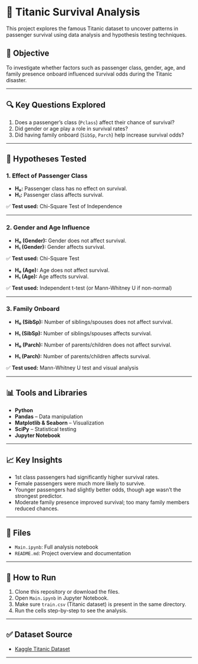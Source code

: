 # 🚢 Titanic Survival Analysis

This project explores the famous Titanic dataset to uncover patterns in passenger survival using data analysis and hypothesis testing techniques.

## 📌 Objective

To investigate whether factors such as passenger class, gender, age, and family presence onboard influenced survival odds during the Titanic disaster.

---

## 🔍 Key Questions Explored

1. Does a passenger’s class (`Pclass`) affect their chance of survival?
2. Did gender or age play a role in survival rates?
3. Did having family onboard (`SibSp`, `Parch`) help increase survival odds?

---

## 🧪 Hypotheses Tested

### 1. Effect of Passenger Class
- **H₀:** Passenger class has no effect on survival.
- **H₁:** Passenger class affects survival.

✅ **Test used:** Chi-Square Test of Independence

---

### 2. Gender and Age Influence
- **H₀ (Gender):** Gender does not affect survival.
- **H₁ (Gender):** Gender affects survival.

✅ **Test used:** Chi-Square Test

- **H₀ (Age):** Age does not affect survival.
- **H₁ (Age):** Age affects survival.

✅ **Test used:** Independent t-test (or Mann-Whitney U if non-normal)

---

### 3. Family Onboard
- **H₀ (SibSp):** Number of siblings/spouses does not affect survival.
- **H₁ (SibSp):** Number of siblings/spouses affects survival.

- **H₀ (Parch):** Number of parents/children does not affect survival.
- **H₁ (Parch):** Number of parents/children affects survival.

✅ **Test used:** Mann-Whitney U test and visual analysis

---

## 📊 Tools and Libraries

- **Python**
- **Pandas** – Data manipulation
- **Matplotlib & Seaborn** – Visualization
- **SciPy** – Statistical testing
- **Jupyter Notebook**

---

## 📈 Key Insights

- 1st class passengers had significantly higher survival rates.
- Female passengers were much more likely to survive.
- Younger passengers had slightly better odds, though age wasn’t the strongest predictor.
- Moderate family presence improved survival; too many family members reduced chances.

---

## 📁 Files

- `Main.ipynb`: Full analysis notebook
- `README.md`: Project overview and documentation

---

## 🚀 How to Run

1. Clone this repository or download the files.
2. Open `Main.ipynb` in Jupyter Notebook.
3. Make sure `train.csv` (Titanic dataset) is present in the same directory.
4. Run the cells step-by-step to see the analysis.

---

## ✅ Dataset Source

- [Kaggle Titanic Dataset](https://www.kaggle.com/competitions/titanic/data)

---


